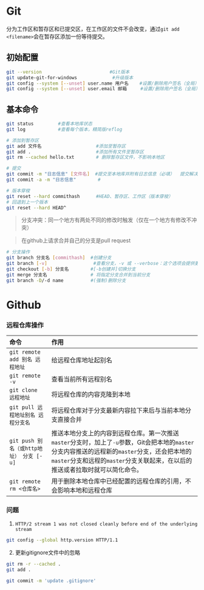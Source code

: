 # Git

分为工作区和暂存区和已提交区，在工作区的文件不会改变，通过`git add <filename>`会在暂存区添加一份等待提交。



## 初始配置

```bash
git --version  					      #Git版本
git update-git-for-windows		       #升级版本
git config --system [--unset] user.name 用户名    #设置/删除用户签名（全局）
git config --system [--unset] user.email 邮箱     #设置/删除用户签名（全局） 
```



## 基本命令

```bash
git status         #查看本地库状态
git log            #查看每个版本，精简版reflog

# 添加到暂存区
git add 文件名                    #添加至暂存区
git add .                        #添加所有文件至暂存区
git rm --cached hello.txt        # 删除暂存区文件，不影响本地区

# 提交
git commit -m "日志信息" [文件名]  #提交至本地库并附有日志信息（必填）  提交解决冲突时不需要加文件名！
git commit -a -m "日志信息"        #  

# 版本穿梭
git reset --hard commithash      #HEAD、暂存区、工作区（版本穿梭）
# 回退到上一个版本
git reset --hard HEAD^
```



> 分支冲突：同一个地方有两处不同的修改时触发（仅在一个地方有修改不冲突）

> 在github上请求合并自己的分支是pull request

```bash
# 分支操作
git branch 分支名 [commithash]  #创建分支
git branch [-v]                 #查看分支，-v 或 --verbose：这个选项会提供更详细的输出，包括每个分支的最新提交的哈希值（commit hash）、提交者（committer）、日期（date）和提交信息（commit message）的简短描述。
git checkout [-b] 分支名        #[-b创建并]切换分支
git merge 分支名                # 将指定分支合并到当前分支
git branch -D/-d name          #(强制)删除分支
```

# Github

### 远程仓库操作

| 命令                                    | 作用                                                         |
| :-------------------------------------- | :----------------------------------------------------------- |
| `git remote add 别名 远程地址`          | 给远程仓库地址起别名                                         |
| `git remote -v`                         | 查看当前所有远程别名                                         |
| `git clone 远程地址`                    | 将远程仓库的内容克隆到本地                                   |
| `git pull 远程地址别名 远程分支名`      | 将远程仓库对于分支最新内容拉下来后与当前本地分支直接合并     |
| `git push 别名（或http地址） 分支 [-u]` | 推送本地分支上的内容到远程仓库。第一次推送`master`分支时，加上了`-u`参数，Git会把本地的`master`分支内容推送的远程新的`master`分支，还会把本地的`master`分支和远程的`master`分支关联起来，在以后的推送或者拉取时就可以简化命令。 |
| `git remote rm <仓库名>`                | 用于删除本地仓库中已经配置的远程仓库的引用，不会影响本地和远程仓库 |



### 问题

1. `HTTP/2 stream 1 was not closed cleanly before end of the underlying stream`

```bash
git config --global http.version HTTP/1.1
```

2. 更新gitignore文件中的忽略

```bash
git rm -r --cached .
git add .

git commit -m 'update .gitignore'
```

